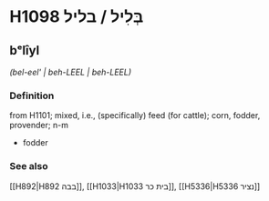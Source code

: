 # H1098 בְּלִיל / בליל

## bᵉlîyl

_(bel-eel' | beh-LEEL | beh-LEEL)_

### Definition

from H1101; mixed, i.e., (specifically) feed (for cattle); corn, fodder, provender; n-m

- fodder

### See also

[[H892|H892 בבה]], [[H1033|H1033 בית כר]], [[H5336|H5336 נציר]]
